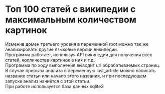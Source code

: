 # Топ 100 статей с википедии с максимальным количеством картинок
Изменив домен третьего уровня в переменной root можно так же анализировать другие языковые версии википедии.<br>
Программа работает, используя API википедии для получения всех статей, колличества картинок в них и т.д.<br>
Программа по ходу выполнения выводит url обрабатываемых страниц. В случае прерыва анализа в переменную last_article можно написать название статьи или начало этого названия, и при последующем запуске анализ начнётся с этой статьи.<br>
При работе используется база данных sqlite3<br>
